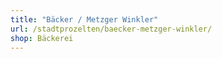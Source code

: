 ```yaml
---
title: "Bäcker / Metzger Winkler"
url: /stadtprozelten/baecker-metzger-winkler/
shop: Bäckerei
---
```

